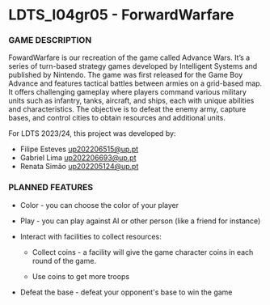 # LDTS_l04gr05 - ForwardWarfare

### GAME DESCRIPTION

FowardWarfare is our recreation of the game called Advance Wars. It’s a series of turn-based strategy games developed by Intelligent Systems and published by Nintendo. The game was first released for the Game Boy Advance and features tactical battles between armies on a grid-based map. It offers challenging gameplay where players command various military units such as infantry, tanks, aircraft, and ships, each with unique abilities and characteristics. The objective is to defeat the enemy army, capture bases, and control cities to obtain resources and additional units. 

For LDTS 2023/24, this project was developed by:
- Filipe Esteves up202206515@up.pt
- Gabriel Lima up202206693@up.pt
- Renata Simão up202205124@up.pt


### PLANNED FEATURES

- Color - you can choose the color of your player

- Play  - you can play against AI or other person (like a friend for instance)

- Interact with facilities to collect resources:

  - Collect coins - a facility will give the game character coins in each round of the game.

  - Use coins to get more troops 

- Defeat the base - defeat your opponent's base to win the game

